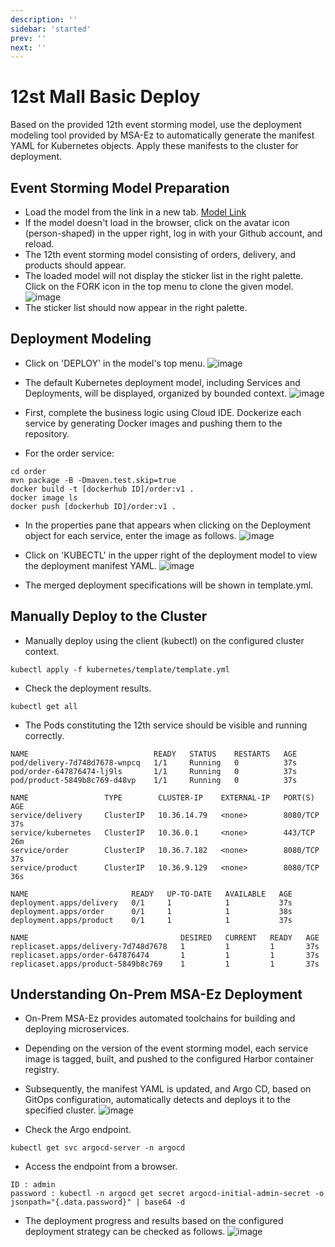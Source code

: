 ```yaml
---
description: ''
sidebar: 'started'
prev: ''
next: ''
---
```

# 12st Mall Basic Deploy

Based on the provided 12th event storming model, use the deployment modeling tool provided by MSA-Ez to automatically generate the manifest YAML for Kubernetes objects. Apply these manifests to the cluster for deployment.

## Event Storming Model Preparation

- Load the model from the link in a new tab.
[Model Link](https://www.msaez.io/#/storming/mallbasic-for-ops)
- If the model doesn't load in the browser, click on the avatar icon (person-shaped) in the upper right, log in with your Github account, and reload.
- The 12th event storming model consisting of orders, delivery, and products should appear.
- The loaded model will not display the sticker list in the right palette. Click on the FORK icon in the top menu to clone the given model.
![image](https://github.com/acmexii/demo/assets/35618409/1e16e849-7ae9-4b33-b39c-db4ef0939507)
- The sticker list should now appear in the right palette.

## Deployment Modeling

- Click on 'DEPLOY' in the model's top menu.
![image](https://github.com/acmexii/demo/assets/35618409/07d45fce-528a-4261-a1e3-c100e068c6b0)

- The default Kubernetes deployment model, including Services and Deployments, will be displayed, organized by bounded context.
![image](https://github.com/acmexii/demo/assets/35618409/ad81f353-7b71-4381-bd42-3ceb25a1a698)

- First, complete the business logic using Cloud IDE. Dockerize each service by generating Docker images and pushing them to the repository.
- For the order service:
```
cd order
mvn package -B -Dmaven.test.skip=true
docker build -t [dockerhub ID]/order:v1 .     
docker image ls
docker push [dockerhub ID]/order:v1 .
``` 

- In the properties pane that appears when clicking on the Deployment object for each service, enter the image as follows.
![image](https://github.com/acmexii/demo/assets/35618409/0aa6cb13-65b0-49b9-a243-e78b7d21a709)

- Click on 'KUBECTL' in the upper right of the deployment model to view the deployment manifest YAML.
![image](https://github.com/acmexii/demo/assets/35618409/70cfdffa-bacd-4f63-bc4e-5f40b9ad8999)

- The merged deployment specifications will be shown in template.yml.

## Manually Deploy to the Cluster

- Manually deploy using the client (kubectl) on the configured cluster context.
```
kubectl apply -f kubernetes/template/template.yml
```

- Check the deployment results.
```
kubectl get all 
```
- The Pods constituting the 12th service should be visible and running correctly.
```
NAME                            READY   STATUS    RESTARTS   AGE
pod/delivery-7d748d7678-wnpcq   1/1     Running   0          37s
pod/order-647876474-lj9ls       1/1     Running   0          37s
pod/product-5849b8c769-d48vp    1/1     Running   0          37s

NAME                 TYPE        CLUSTER-IP    EXTERNAL-IP   PORT(S)    AGE
service/delivery     ClusterIP   10.36.14.79   <none>        8080/TCP   37s
service/kubernetes   ClusterIP   10.36.0.1     <none>        443/TCP    26m
service/order        ClusterIP   10.36.7.182   <none>        8080/TCP   37s
service/product      ClusterIP   10.36.9.129   <none>        8080/TCP   36s

NAME                       READY   UP-TO-DATE   AVAILABLE   AGE
deployment.apps/delivery   0/1     1            1           37s
deployment.apps/order      0/1     1            1           38s
deployment.apps/product    0/1     1            1           37s

NAME                                  DESIRED   CURRENT   READY   AGE
replicaset.apps/delivery-7d748d7678   1         1         1       37s
replicaset.apps/order-647876474       1         1         1       37s
replicaset.apps/product-5849b8c769    1         1         1       37s
```

## Understanding On-Prem MSA-Ez Deployment

- On-Prem MSA-Ez provides automated toolchains for building and deploying microservices.
- Depending on the version of the event storming model, each service image is tagged, built, and pushed to the configured Harbor container registry.
- Subsequently, the manifest YAML is updated, and Argo CD, based on GitOps configuration, automatically detects and deploys it to the specified cluster.
![image](https://github.com/acmexii/demo/assets/35618409/4a51c1e3-400f-4d5b-8d0a-edb742f12e94)

- Check the Argo endpoint.
```
kubectl get svc argocd-server -n argocd
```

- Access the endpoint from a browser.
```
ID : admin
password : kubectl -n argocd get secret argocd-initial-admin-secret -o jsonpath="{.data.password}" | base64 -d
```

- The deployment progress and results based on the configured deployment strategy can be checked as follows.
![image](https://github.com/acmexii/demo/assets/35618409/f9201dfb-5a29-42eb-9b89-df90b380609d)



